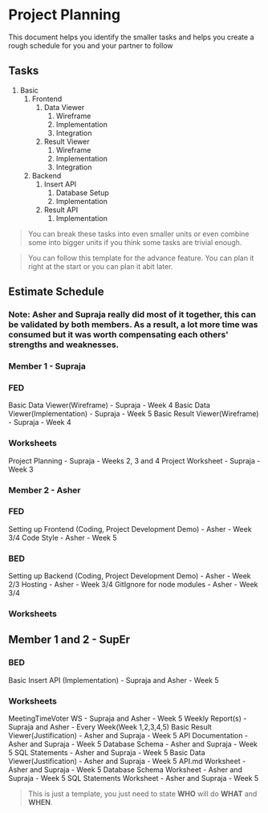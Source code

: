 # Project Planning

This document helps you identify the smaller tasks and helps you create a rough schedule for you and your partner to follow

## Tasks

1. Basic
    1. Frontend
        1. Data Viewer
            1. Wireframe
            2. Implementation
            3. Integration
        2. Result Viewer
            1. Wireframe
            2. Implementation
            3. Integration
    3. Backend
        1. Insert API
            1. Database Setup
            2. Implementation
        2. Result API
            1. Implementation

> You can break these tasks into even smaller units or even combine some into bigger units if you think some tasks are trivial enough.

> You can follow this template for the advance feature. You can plan it right at the start or you can plan it abit later.

## Estimate Schedule


### Note: Asher and Supraja really did most of it together, this can be validated by both members. As a result, a lot more time was consumed but it was worth compensating each others' strengths and weaknesses.


### Member 1 - Supraja

### FED
Basic Data Viewer(Wireframe) - Supraja - Week 4
Basic Data Viewer(Implementation) - Supraja - Week 5
Basic Result Viewer(Wireframe) - Supraja  - Week 4






### Worksheets 
Project Planning - Supraja - Weeks 2, 3 and 4
Project Worksheet - Supraja - Week 3




### Member 2 - Asher

### FED
Setting up Frontend (Coding, Project Development Demo) - Asher - Week 3/4
Code Style - Asher - Week 5



### BED
Setting up Backend (Coding, Project Development Demo) - Asher - Week 2/3
Hosting - Asher - Week 3/4
GitIgnore for node modules - Asher - Week 3/4

### Worksheets

## Member 1 and 2 - SupEr
### BED
Basic Insert API (Implementation) - Supraja and Asher - Week 5
### Worksheets
MeetingTimeVoter WS - Supraja and Asher - Week 5 
Weekly Report(s) - Supraja and Asher - Every Week(Week 1,2,3,4,5)
Basic Result Viewer(Justification) - Asher and Supraja - Week 5
API Documentation - Asher and Supraja - Week 5
Database Schema - Asher and Supraja - Week 5
SQL Statements - Asher and Supraja - Week 5
Basic Data Viewer(Justification) - Asher and Supraja - Week 5
API.md Worksheet - Asher and Supraja - Week 5
Database Schema Worksheet - Asher and Supraja - Week 5
SQL Statements Worksheet - Asher and Supraja - Week 5

> This is just a template, you just need to state **WHO** will do **WHAT** and **WHEN**.

